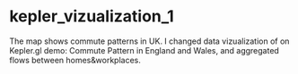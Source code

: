 # kepler_vizualization_1
 The map shows commute patterns in UK. I changed data vizualization of on Kepler.gl demo: Commute Pattern in England and Wales, and aggregated flows between homes&workplaces.
